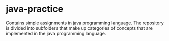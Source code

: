# java-practice
Contains simple assignments in java programming language.
The repository is divided into subfolders that make up categories of concepts that are implemented in the java programming language.
